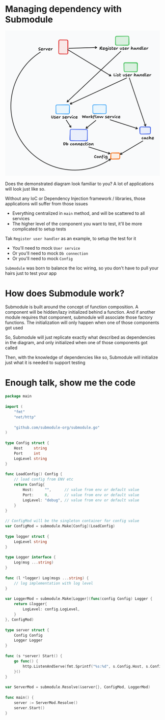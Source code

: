 # Managing dependency with Submodule

![common case](common-case.png "Common case")

Does the demonstrated diagram look familiar to you? A lot of applications will look just like so.

Without any IoC or Dependency Injection framework / libraries, those applications will suffer from those issues
- Everything centralized in `main` method, and will be scattered to all services
- The higher level of the component you want to test, it'll be more complicated to setup tests

Tak `Register user handler` as an example, to setup the test for it
- You'll need to mock `User service`
- Or you'll need to mock `Db connection`
- Or you'll need to mock `Config`

`Submodule` was born to balance the Ioc wiring, so you don't have to pull your hairs just to test your app

# How does Submodule work?

Submodule is built around the concept of function composition. A component will be hidden/lazy initialized behind a function.
And if another module requires that component, submodule will associate those factory functions. The initialization will only happen when one of those components got used

So, Submodule will just replicate exactly what described as dependencies in the diagram, and only initialized when one of those components got called

Then, with the knowledge of dependencies like so, Submodule will initialize just what it is needed to support testing

# Enough talk, show me the code

```go
package main

import (
	"fmt"
	"net/http"

	"github.com/submodule-org/submodule.go"
)

type Config struct {
	Host     string
	Port     int
	LogLevel string
}

func LoadConfig() Config {
	// load config from ENV etc
	return Config{
		Host:     "",      // value from env or default value
		Port:     0,       // value from env or default value
		LogLevel: "debug", // value from env or default value
	}
}

// ConfigMod will be the singleton container for config value
var ConfigMod = submodule.Make[Config](LoadConfig)

type logger struct {
	LogLevel string
}

type Logger interface {
	Log(msg ...string)
}

func (l *logger) Log(msgs ...string) {
	// log implementation with log level
}

var LoggerMod = submodule.Make[Logger](func(config Config) Logger {
	return &logger{
		LogLevel: config.LogLevel,
	}
}, ConfigMod)

type server struct {
	Config Config
	Logger Logger
}

func (s *server) Start() {
	go func() {
		http.ListenAndServe(fmt.Sprintf("%s:%d", s.Config.Host, s.Config.Port), nil)
	}()
}

var ServerMod = submodule.Resolve(&server{}, ConfigMod, LoggerMod)

func main() {
	server := ServerMod.Resolve()
	server.Start()
}

```